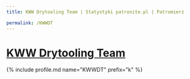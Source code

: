 ```yaml
---
title: KWW Drytooling Team | Statystyki patronite.pl | Patromierz

permalink: /KWWDT
---
```


# [KWW Drytooling Team](https://patronite.pl/KWWDT)

{% include profile.md name="KWWDT" prefix="k" %}
